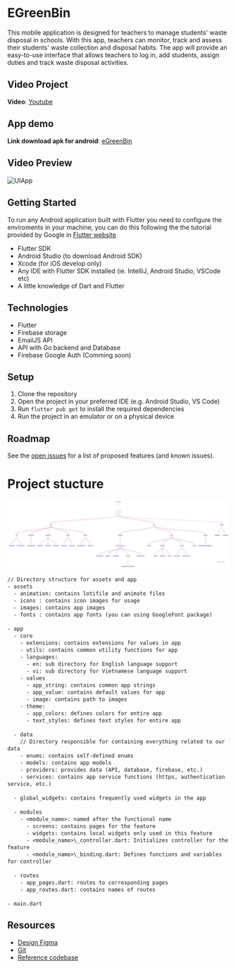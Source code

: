 # EGreenBin

This mobile application is designed for teachers to manage students' waste disposal in schools. With this app, teachers can monitor, track and assess their students' waste collection and disposal habits. The app will provide an easy-to-use interface that allows teachers to log in, add students, assign duties and track waste disposal activities.
## Video Project

**Video**: [Youtube](https://www.youtube.com/watch?v=HTp6p7A_IFA)
## App demo

**Link download apk for android**: [eGreenBin](https://drive.google.com/file/d/1VTPtGCNmN7gW3FWnvPVunL8GQx1P8L8j/view?usp=share_link)

## Video Preview

<img align="center" width="200" alt="UIApp" src="https://media1.giphy.com/media/v1.Y2lkPTc5MGI3NjExNDIxYTBjYjYxMGMyNDlkN2E0YTM5MTBiNWMwMWI4NGI5ZTE2YTRhMCZjdD1n/IgTrLX9Ou58tmIaUBh/giphy.gif">

## Getting Started

To run any Android application built with Flutter you need to configure the enviroments in your machine, you can do this following the the tutorial provided by Google in [Flutter website](https://flutter.dev/docs/get-started/install)

- Flutter SDK
- Android Studio (to download Android SDK)
- Xcode (for iOS develop only)
- Any IDE with Flutter SDK installed (ie. IntelliJ, Android Studio, VSCode etc)
- A little knowledge of Dart and Flutter

## Technologies

- Flutter
- Firebase storage
- EmailJS API
- API with Go backend and Database
- Firebase Google Auth (Comming soon)

## Setup

1. Clone the repository
2. Open the project in your preferred IDE (e.g. Android Studio, VS Code)
3. Run `flutter pub get` to install the required dependencies
4. Run the project in an emulator or on a physical device

## Roadmap

See the [open issues](https://github.com/GDSC-UIT/eGreenBin-mobile/issues) for a list of proposed features (and known issues).

# Project stucture

![GetX_Structure](assets/images/GetX_Structure.jpg)

```
// Directory structure for assets and app
- assets
  - animation: contains lotifile and animate files
  - icons : contains icon images for usage
  - images: contains app images
  - fonts : contains app fonts (you can using GoogleFont package)

- app
  - core
    - extensions: contains extensions for values in app
    - utils: contains common utility functions for app
    - languages:
      - en: sub directory for English language support
      - vi: sub directory for Vietnamese language support
    - values
      - app_string: contains common app strings
      - app_value: contains default values for app
      - image: contains path to images
    - theme:
      - app_colors: defines colors for entire app
      - text_styles: defines text styles for entire app

  - data
    // Directory responsible for containing everything related to our data
    - enums: contains self-defined enums
    - models: contains app models
    - providers: provides data (API, database, firebase, etc.)
    - services: contains app service functions (https, authentication service, etc.)

  - global_widgets: contains frequently used widgets in the app

  - modules
    - <module_name>: named after the functional name
      - screens: contains pages for the feature
      - widgets: contains local widgets only used in this feature
      - <module_name>\_controller.dart: Initializes controller for the feature
      - <module_name>\_binding.dart: Defines functions and variables for controller

  - routes
    - app_pages.dart: routes to corresponding pages
    - app_routes.dart: contains names of routes

- main.dart
```

## Resources

- [Design Figma](https://www.figma.com/file/RkQeskWhdVR0k9WSatQ9PY/eGreenBin-App?node-id=0%3A1&t=7N586K5yNSBOIYit-1)
- [Git](https://github.com/GDSC-UIT/eGreenBin-mobile.git)
- [Reference codebase](https://github.com/kauemurakami/getx_pattern)
